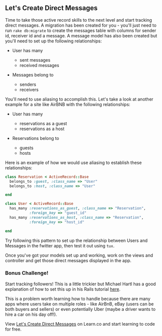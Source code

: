 

## Let's Create Direct Messages

Time to take those active record skills to the next level and start tracking direct messages. A migration has been created for you - you'll just need to run `rake db:migrate` to create the messages table with columns for sender id, receiver id and a message. A message model has also been created but you'll need to set up the following relationships:

+ User has many 
  * sent messages
  * received messages

+ Messages belong to 
  * senders
  * receivers

You'll need to use aliasing to accomplish this. Let's take a look at another example for a site like AirBNB with the following relationships:

+ User has many 
  * reservations as a guest
  * reservations as a host

+ Reservations belong to 
  * guests
  * hosts

Here is an example of how we would use aliasing to establish these relationships:

```ruby
class Reservation < ActiveRecord::Base
  belongs_to :guest, :class_name => "User"
  belongs_to :host, :class_name => "User"

end

class User < ActiveRecord::Base
  has_many :reservations_as_guest, :class_name => "Reservation", 
           :foreign_key => "guest_id"
  has_many :reservations_as_host, :class_name => "Reservation", 
           :foreign_key => "host_id"

end
```

Try following this pattern to set up the relationship between Users and Messages in the fwitter app, then test it out using `tux`.

Once you've got your models set up and working, work on the views and controller and get those direct messages displayed in the app.

### Bonus Challenge!

Start tracking followers! This is a little trickier but Michael Hartl has a good explanation of how to set this up in his Rails tutorial [here](https://www.railstutorial.org/book/following_users#sec-a_problem_with_the_data_model).

This is a problem worth learning how to handle because there are many apps where users take on multiple roles - like AirBnB, eBay (users can be both buyers and sellers) or even potentially Uber (maybe a driver wants to hire a car on his day off!).




<p data-visibility='hidden'>View <a href='https://learn.co/lessons/hs-fwitter-ar-relationships-lab' title='Let's Create Direct Messages'>Let's Create Direct Messages</a> on Learn.co and start learning to code for free.</p>
